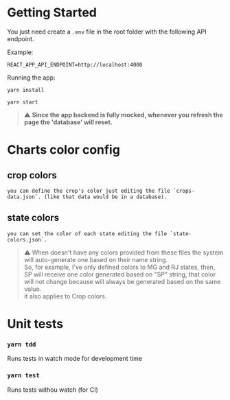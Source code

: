 # Getting Started

You just need create a `.env` file in the root folder with the following API endpoint.

Example:
```
REACT_APP_API_ENDPOINT=http://localhost:4000
```

Running the app:
```
yarn install

yarn start
```

> ⚠️ **Since the app backend is fully mocked, whenever you refresh the page the 'database' will reset.**

# Charts color config
## crop colors
    you can define the crop's color just editing the file `crops-data.json`. (like that data would be in a database).

## state colors
    you can set the color of each state editing the file `state-colors.json`.

> ⚠️ When doesn't have any colors provided from these files the system will auto-generate one based on their name string. <br>So, for example, I've only defined colors to MG and RJ states, then, SP will receive one color generated based on "SP" string, that color will not change because will always be generated based on the same value. <br> it also applies to Crop colors.

# Unit tests

### `yarn tdd`
Runs tests in watch mode for development time

### `yarn test`
Runs tests withou watch (for CI)